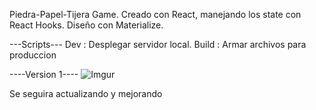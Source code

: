 Piedra-Papel-Tijera Game. Creado con React, manejando los state con React Hooks. Diseño con Materialize.

---Scripts---
Dev : Desplegar servidor local.
Build : Armar archivos para produccion 

----Version 1----
![Imgur](https://i.imgur.com/mRmmjdc.png)

Se seguira actualizando y mejorando